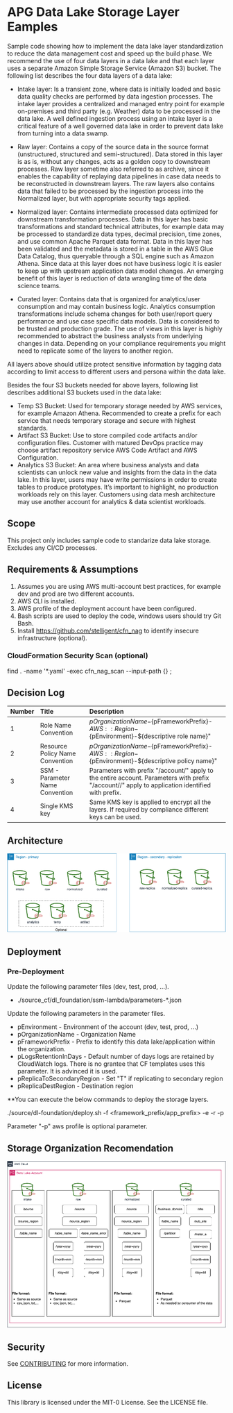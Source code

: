 # APG Data Lake Storage Layer Eamples
Sample code showing how to implement the data lake layer standardization to reduce the data management cost and speed up the build phase. We recommend the use of four data layers in a data lake and that each layer uses a separate Amazon Simple Storage Service (Amazon S3) bucket.  The following list describes the four data layers of a data lake:

- Intake layer: Is a transient zone, where data is initially loaded and basic data quality checks are performed by data ingestion processes. The intake layer provides a centralized and managed entry point for example on-premises and third party (e.g. Weather) data to be processed in the data lake. A well defined ingestion process using an intake layer is a critical feature of a well governed data lake in order to prevent data lake from turning into a data swamp. 

- Raw layer: Contains a copy of the source data in the source format (unstructured, structured and semi-structured). Data stored in this layer is as is, without any changes, acts as a golden copy to downstream processes. Raw layer sometime also referred to as archive, since it enables the capability of replaying data pipelines in case data needs to be reconstructed in downstream layers. The raw layers also contains data that failed to be processed by the ingestion process into the Normalized layer, but with appropriate security tags applied.

- Normalized layer: Contains intermediate processed data optimized for downstream transformation processes. Data in this layer has basic transformations and standard technical attributes, for example data may be processed to standardize data types, decimal precision, time zones, and use common Apache Parquet data format. Data in this layer has been validated and the metadata is stored in a table in the AWS Glue Data Catalog, thus queryable through a SQL engine such as Amazon Athena. Since data at this layer does not have business logic it is easier to keep up with upstream application data model changes. An emerging benefit of this layer is reduction of data wrangling time of the data science teams. 

- Curated layer: Contains data that is organized for analytics/user consumption and may contain business logic. Analytics consumption transformations include schema changes for both user/report query performance  and use case specific data models. Data is considered to be trusted and production grade. The use of views in this layer is highly recommended to abstract the business analysts from underlying changes in data. 
Depending on your compliance requirements you might need to replicate some of the layers to another region.

All layers above should utilize protect sensitive information by tagging data according to limit access to different users and persona within the data lake. 

Besides the four S3 buckets needed for above layers, following list describes additional S3 buckets used in the data lake:

- Temp S3 Bucket: Used for temporary storage needed by AWS services, for example Amazon Athena. Recommended to create a prefix for each service that needs temporary storage and secure with highest standards.
- Artifact S3 Bucket: Use to store compiled code artifacts and/or configuration files. Customer with matured DevOps practice may choose artifact repository service AWS Code Artifact and AWS Configuration.  
- Analytics S3 Bucket: An area where business analysts and data scientists can unlock new value and insights from the data in the data lake. In this layer, users may have write permissions in order to create tables to produce prototypes. It’s important to highlight, no production workloads rely on this layer. Customers using data mesh architecture may use another account for analytics & data scientist workloads.


## Scope
This project only includes sample code to standarize data lake storage. Excludes any CI/CD processes. 


## Requirements & Assumptions
1. Assumes you are using AWS multi-account best practices, for example dev and prod are two different accounts.
1. AWS CLI is installed.
1. AWS profile of the deployment account have been configured.
1. Bash scripts are used to deploy the code, windows users should try Git Bash.
1. Install https://github.com/stelligent/cfn_nag to identify insecure infrastructure (optional).

### CloudFormation Security Scan (optional)
find . -name '*.yaml' -exec cfn_nag_scan --input-path {} \;

## Decision Log
| Number | Title                           | Description                                                                                                                                                                                                  |
|:-------|:--------------------------------|:-------------------------------------------------------------------------------------------------------------------------------------------------------------------------------------------------------------|
| 1      | Role Name Convention            | ${pOrganizationName}-${pFrameworkPrefix}-${AWS::Region}-${pEnvironment}-${descriptive role name}"                                   |
| 2      | Resource Policy Name Convention | ${pOrganizationName}-${pFrameworkPrefix}-${AWS::Region}-${pEnvironment}-${descriptive policy name}"                                               |
| 3      | SSM - Parameter Name Convention | Parameters with prefix "/account/" apply to the entire account. Parameters with prefix "/account/<framework-prefix>/" apply to application identified with prefix. |
| 4      | Single KMS key                  | Same KMS key is applied to encrypt all the layers. If required by compliance different keys can be used. |



## Architecture
![architecture](./resources/data_lake_storage.png)


## Deployment

### Pre-Deployment
Update the following parameter files (dev, test, prod, ...).

- ./source_cf/dl_foundation/ssm-lambda/parameters-*.json

Update the following parameters in the parameter files.
- pEnvironment - Environment of the account (dev, test, prod, ...)
- pOrganizationName - Organization Name
- pFrameworkPrefix - Prefix to identify this data lake/application within the organization.
- pLogsRetentionInDays - Default number of days logs are retained by CloudWatch logs. There is no grantee that CF templates uses this parameter. It is advinced it is used.
- pReplicaToSecondaryRegion - Set "T" if replicating to secondary region
- pReplicaDestRegion - Destination region



**You can execute the below commands to deploy the storage layers.
    
./source/dl-foundation/deploy.sh -f <framework_prefix/app_prefix> -e <deployment environment> -r <aws region> -p <aws profile>

Parameter "-p" aws profile is optional parameter.



## Storage Organization Recomendation

![architecture](./resources/data_lake_storage-organization.png)

## Security

See [CONTRIBUTING](CONTRIBUTING.md#security-issue-notifications) for more information.

## License

This library is licensed under the MIT-0 License. See the LICENSE file.

